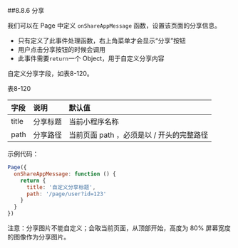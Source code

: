 ##8.8.6 分享

我们可以在 Page 中定义 `onShareAppMessage` 函数，设置该页面的分享信息。
* 只有定义了此事件处理函数，右上角菜单才会显示“分享”按钮
* 用户点击分享按钮的时候会调用
* 此事件需要`return`一个 Object，用于自定义分享内容

自定义分享字段，如表8-120。

表8-120

|字段|	说明	|默认值|
|:--|:--|:--|
|title	|分享标题|当前小程序名称|
|path|	分享路径|	当前页面 path ，必须是以 / 开头的完整路径|

示例代码：
```js
Page({
  onShareAppMessage: function () {
    return {
      title: '自定义分享标题',
      path: '/page/user?id=123'
    }
  }
})
```
注意：分享图片不能自定义；会取当前页面，从顶部开始，高度为 80% 屏幕宽度的图像作为分享图片。